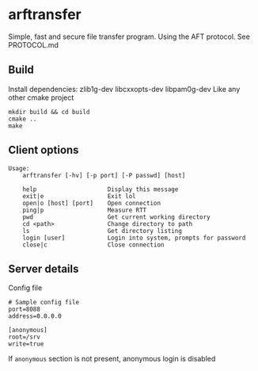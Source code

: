 # arftransfer
Simple, fast and secure file transfer program.
Using the AFT protocol. See PROTOCOL.md

## Build
Install dependencies: zlib1g-dev libcxxopts-dev libpam0g-dev
Like any other cmake project
```
mkdir build && cd build
cmake ..
make
```

## Client options
```
Usage:
    arftransfer [-hv] [-p port] [-P passwd] [host]
```
```
    help                    Display this message
    exit|e                  Exit lol
    open|o [host] [port]    Open connection
    ping|p                  Measure RTT
    pwd                     Get current working directory
    cd <path>               Change directory to path
    ls                      Get directory listing
    login [user]            Login into system, prompts for password
    close|c                 Close connection
```

## Server details
Config file
```
# Sample config file
port=8088
address=0.0.0.0

[anonymous]
root=/srv
write=true
```
If `anonymous` section is not present, anonymous login is disabled

